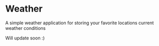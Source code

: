 # Weather
A simple weather application for storing your favorite locations current weather conditions

Will update soon :)
